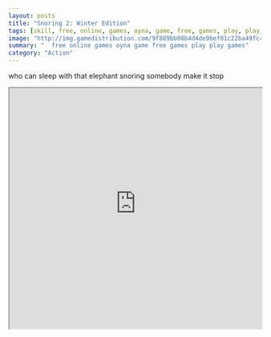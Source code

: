 ```yaml
---
layout: posts
title: "Snoring 2: Winter Edition"
tags: [skill, free, online, games, oyna, game, free, games, play, play, games]
image: "http://img.gamedistribution.com/9f889bb08b4d4de9bef01c22ba49fc43.jpg"
summary: "  free online games oyna game free games play play games"
category: "Action"
---
```


who can sleep with that elephant snoring somebody make it stop

<iframe width="100%" height="480px;" src="http://flash.gamedistribution.com?game=9f889bb08b4d4de9bef01c22ba49fc43"></iframe>